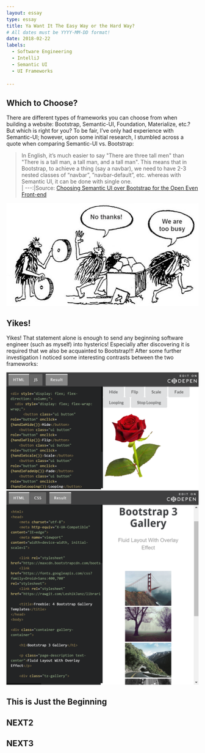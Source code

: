 ```yaml
---
layout: essay
type: essay
title: Ya Want It The Easy Way or the Hard Way?
# All dates must be YYYY-MM-DD format!
date: 2018-02-22
labels:
  - Software Engineering
  - IntelliJ
  - Semantic UI
  - UI Frameworks

---
```

## Which to Choose?
There are different types of frameworks you can choose from when building a website: Bootstrap, Semantic-UI, Foundation, Materialize, etc.? But which is right for you? To be fair, I’ve only had experience with Semantic-UI; however, upon some initial research, I stumbled across a quote when comparing Semantic-UI vs. Bootstrap: 

>In English, it’s much easier to say "There are three tall men" than "There is a tall man, a tall man, and a tall man". This means that in Bootstrap, to achieve a thing (say a navbar), we need to have 2-3 nested classes of “navbar”, ”navbar-default”, etc. whereas with Semantic UI, it can be done with single one.  
| ---:|Source: <a href="http://opntec.org/choosing-semantic-ui-over-bootstrap-for-the-open-event-front-end/">Choosing Semantic UI over Bootstrap for the Open Even Front-end</a>

<img class="ui centered medium image" max-height="300" max-width="350" src="../images/caveman-too-busy.jpg">

## Yikes!
Yikes! That statement alone is enough to send any beginning software engineer (such as myself) into hysterics! Especially after discovering it is required that we also be acquainted to Bootstrap!!! After some further investigation I noticed some interesting contrasts between the two frameworks:

<div class="ui large images">
<img class="ui large left floated rounded image" src="../images/SemanticUI.PNG">
<img class="ui large right floated rounded image" src="../images/BootStrap.PNG">
</div>



## This is Just the Beginning



## NEXT2



## NEXT3

